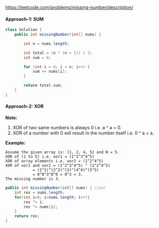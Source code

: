 https://leetcode.com/problems/missing-number/description/

#### Approach-1: SUM

```java
class Solution {
    public int missingNumber(int[] nums) {

        int n = nums.length;

        int total = (n * (n + 1)) / 2;
        int sum = 0;

        for (int i = 0; i < n; i++) {
            sum += nums[i];
        }

        return total-sum;
    }
}
```

#### Approach-2: XOR

**Note:**

1. XOR of two same numbers is always 0 i.e. a ^ a = 0. 
2. XOR of a number with 0 will result in the number itself i.e. 0 ^ a = a.

**Example:**

```
Assume the given array is: {1, 2, 4, 5} and N = 5.
XOR of (1 to 5) i.e. xor1 = (1^2^3^4^5)
XOR of array elements i.e. xor2 = (1^2^4^5)
XOR of xor1 and xor2 = (1^2^3^4^5) ^ (1^2^4^5)
			= (1^1)^(2^2)^(3)^(4^4)^(5^5)
			= 0^0^3^0^0 = 0^3 = 3.
The missing number is 3.
```

```java
public int missingNumber(int[] nums) { //xor
    int res = nums.length;
    for(int i=0; i<nums.length; i++){
        res ^= i;
        res ^= nums[i];
    }
    return res;
}
```